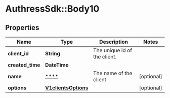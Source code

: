 # AuthressSdk::Body10

## Properties
Name | Type | Description | Notes
------------ | ------------- | ------------- | -------------
**client_id** | **String** | The unique id of the client. | 
**created_time** | **DateTime** |  | 
**name** | [****](.md) | The name of the client | [optional] 
**options** | [**V1clientsOptions**](V1clientsOptions.md) |  | [optional] 

